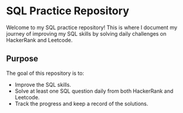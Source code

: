 # SQL Practice Repository

Welcome to my SQL practice repository! This is where I document my journey of improving my SQL skills by solving daily challenges on HackerRank and Leetcode.

## Purpose

The goal of this repository is to:

- Improve the SQL skills.
- Solve at least one SQL question daily from both HackerRank and Leetcode.
- Track the progress and keep a record of the solutions.
